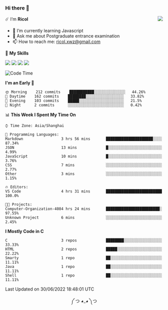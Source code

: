 ### Hi there 👋

<a href="#">
  <img align="right" src="https://github-readme-stats.vercel.app/api?username=Ricolxwz&count_private=true&show_icons=true&theme=prussian" />
</a>

☄️ I‘m **Ricol**

- 🌱 I’m currently learning Javascript
- 💬 Ask me about Postgraduate entrance examination
- 📫 How to reach me: ricol.xwz@gmail.com

🌟 **My Skills**

![](https://img.shields.io/badge/-Git-000000?style=flat-square&logo=git&logoColor=fff)
![](https://img.shields.io/badge/-C-3e74a2?style=flat-square&logo=C&logoColor=fff)
![](https://img.shields.io/badge/-Python-4fc08d?style=flat-square&logo=python&logoColor=fff)
![](https://img.shields.io/badge/-java-ffa500?style=flat-square&logo=java&logoColor=fff)

<!--START_SECTION:waka-->
![Code Time](http://img.shields.io/badge/Code%20Time-0%20secs-blue)

**I'm an Early 🐤** 

```text
🌞 Morning    212 commits    ███████████░░░░░░░░░░░░░░   44.26% 
🌆 Daytime    162 commits    ████████░░░░░░░░░░░░░░░░░   33.82% 
🌃 Evening    103 commits    █████░░░░░░░░░░░░░░░░░░░░   21.5% 
🌙 Night      2 commits      ░░░░░░░░░░░░░░░░░░░░░░░░░   0.42%

```


📊 **This Week I Spent My Time On** 

```text
⌚︎ Time Zone: Asia/Shanghai

💬 Programming Languages: 
Markdown                 3 hrs 56 mins       █████████████████████░░░░   87.34% 
JSON                     13 mins             █░░░░░░░░░░░░░░░░░░░░░░░░   4.99% 
JavaScript               10 mins             █░░░░░░░░░░░░░░░░░░░░░░░░   3.76% 
CSS                      7 mins              ░░░░░░░░░░░░░░░░░░░░░░░░░   2.77% 
Other                    3 mins              ░░░░░░░░░░░░░░░░░░░░░░░░░   1.15%

🔥 Editors: 
VS Code                  4 hrs 31 mins       █████████████████████████   100.0%

🐱‍💻 Projects: 
Computer-Organization-4084 hrs 24 mins       ████████████████████████░   97.55% 
Unknown Project          6 mins              ░░░░░░░░░░░░░░░░░░░░░░░░░   2.45%

```

**I Mostly Code in C** 

```text
C                        3 repos             ████████░░░░░░░░░░░░░░░░░   33.33% 
HTML                     2 repos             █████░░░░░░░░░░░░░░░░░░░░   22.22% 
Smarty                   1 repo              ██░░░░░░░░░░░░░░░░░░░░░░░   11.11% 
Java                     1 repo              ██░░░░░░░░░░░░░░░░░░░░░░░   11.11% 
Shell                    1 repo              ██░░░░░░░░░░░░░░░░░░░░░░░   11.11%

```



 Last Updated on 30/06/2022 18:48:01 UTC
<!--END_SECTION:waka-->

<div align="center">
༼ つ ◕_◕ ༽つ
</div>
